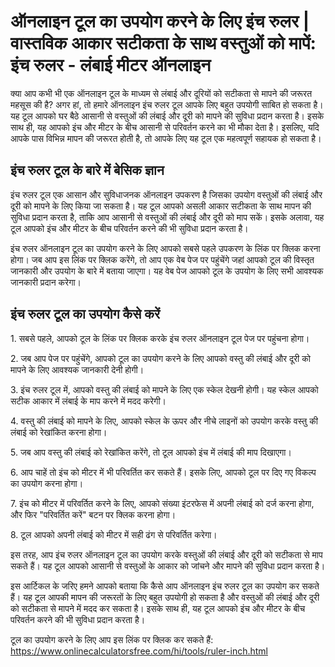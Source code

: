 ऑनलाइन टूल का उपयोग करने के लिए इंच रुलर | वास्तविक आकार सटीकता के साथ वस्तुओं को मापें: इंच रुलर - लंबाई मीटर ऑनलाइन
=====================================================================================================================

क्या आप कभी भी एक ऑनलाइन टूल के माध्यम से लंबाई और दूरियों को सटीकता से मापने की जरूरत महसूस की है? अगर हां, तो हमारे ऑनलाइन इंच रुलर टूल आपके लिए बहुत उपयोगी साबित हो सकता है। यह टूल आपको घर बैठे आसानी से वस्तुओं की लंबाई और दूरी को मापने की सुविधा प्रदान करता है। इसके साथ ही, यह आपको इंच और मीटर के बीच आसानी से परिवर्तन करने का भी मौका देता है। इसलिए, यदि आपके पास विभिन्न मापन की जरूरत होती है, तो आपके लिए यह टूल एक महत्वपूर्ण सहायक हो सकता है।

इंच रुलर टूल के बारे में बेसिक ज्ञान
------------------------------------

इंच रुलर टूल एक आसान और सुविधाजनक ऑनलाइन उपकरण है जिसका उपयोग वस्तुओं की लंबाई और दूरी को मापने के लिए किया जा सकता है। यह टूल आपको असली आकार सटीकता के साथ मापन की सुविधा प्रदान करता है, ताकि आप आसानी से वस्तुओं की लंबाई और दूरी को माप सकें। इसके अलावा, यह टूल आपको इंच और मीटर के बीच परिवर्तन करने की भी सुविधा प्रदान करता है।

इंच रुलर ऑनलाइन टूल का उपयोग करने के लिए आपको सबसे पहले उपकरण के लिंक पर क्लिक करना होगा। जब आप इस लिंक पर क्लिक करेंगे, तो आप एक वेब पेज पर पहुंचेंगे जहां आपको टूल की विस्तृत जानकारी और उपयोग के बारे में बताया जाएगा। यह वेब पेज आपको टूल के उपयोग के लिए सभी आवश्यक जानकारी प्रदान करेगा।

इंच रुलर टूल का उपयोग कैसे करें
-------------------------------

1\. सबसे पहले, आपको टूल के लिंक पर क्लिक करके इंच रुलर ऑनलाइन टूल पेज पर पहुंचना होगा।

2\. जब आप पेज पर पहुंचेंगे, आपको टूल का उपयोग करने के लिए आपको वस्तु की लंबाई और दूरी को मापने के लिए आवश्यक जानकारी देनी होगी।

3\. इंच रुलर टूल में, आपको वस्तु की लंबाई को मापने के लिए एक स्केल देखनी होगी। यह स्केल आपको सटीक आकार में लंबाई के माप करने में मदद करेगी।

4\. वस्तु की लंबाई को मापने के लिए, आपको स्केल के ऊपर और नीचे लाइनों को उपयोग करके वस्तु की लंबाई को रेखांकित करना होगा।

5\. जब आप वस्तु की लंबाई को रेखांकित करेंगे, तो टूल आपको इंच में लंबाई की माप दिखाएगा।

6\. आप चाहें तो इंच को मीटर में भी परिवर्तित कर सकते हैं। इसके लिए, आपको टूल पर दिए गए विकल्प का उपयोग करना होगा।

7\. इंच को मीटर में परिवर्तित करने के लिए, आपको संख्या इंटरफेस में अपनी लंबाई को दर्ज करना होगा, और फिर "परिवर्तित करें" बटन पर क्लिक करना होगा।

8\. टूल आपको अपनी लंबाई को मीटर में सही ढंग से परिवर्तित करेगा।

इस तरह, आप इंच रुलर ऑनलाइन टूल का उपयोग करके वस्तुओं की लंबाई और दूरी को सटीकता से माप सकते हैं। यह टूल आपको आसानी से वस्तुओं के आकार को जांचने और मापने की सुविधा प्रदान करता है।

इस आर्टिकल के जरिए हमने आपको बताया कि कैसे आप ऑनलाइन इंच रुलर टूल का उपयोग कर सकते हैं। यह टूल आपकी मापन की जरूरतों के लिए बहुत उपयोगी हो सकता है और वस्तुओं की लंबाई और दूरी को सटीकता से मापने में मदद कर सकता है। इसके साथ ही, यह टूल आपको इंच और मीटर के बीच परिवर्तन करने की भी सुविधा प्रदान करता है।

टूल का उपयोग करने के लिए आप इस लिंक पर क्लिक कर सकते हैं: <https://www.onlinecalculatorsfree.com/hi/tools/ruler-inch.html>
